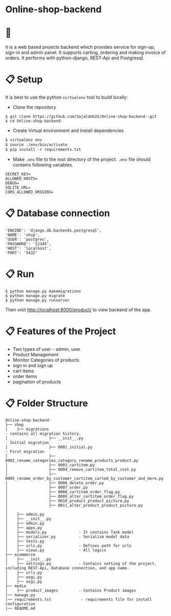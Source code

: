 # Online-shop-backend
# 📖 
It is a web based projects backend which provides service for sign-up, sign-in and admin panel. It supports carting, ordering and making invoice of orders. It performs with python-django, REST-Api and Postgresql. 

# 📋 Setup

It is best to use the python `virtualenv` tool to build locally:
- Clone the repository

```shell script
$ git clone https://github.com/Sajaldeb25/Online-shop-backend-.git
$ cd Online-shop-backend-
```
- Create Virtual environment and Install dependencies

```diff
$ virtualenv env
$ source ./env/bin/activate
$ pip install -r requirements.txt
```

- Make `.env` file to the root directory of the project. `.env` file should contains following variables.
```
SECRET_KEY=
ALLOWED_HOSTS=
DEBUG=
SQLITE_URL=
CORS_ALLOWED_ORIGINS=
```

# 📋 Database connection
```shell script
'ENGINE': 'django.db.backends.postgresql',
'NAME': 'shop',
'USER': 'postgres',
'PASSWORD': '12345',
'HOST': 'localhost',
'PORT': '5432'
```


# 📋 Run
```shell script
$ python manage.py makemigrations
$ python manage.py migrate
$ python manage.py runserver
```
Then visit [http://localhost:8000/product/](http://localhost:8000) to view backend of the app.

# 📋 Features of the Project

- Two types of user - admin, user
- Product Management
- Monitor Categories of products
- sign in and sign up 
- cart items
- order items
- pagination of products 




# 📋 Folder Structure 
```
Online-shop-backend-
├── shop
│    ├── migrations                                                     - contains all migration history. 
│                  ├── __init__.py                                      - Initial migration
│                  ├── 0001_initial.py                                  - First migration 
│                  ├── 0002_rename_categories_category_rename_products_product.py        
│                  ├── 0003_cartitem.py        
│                  ├── 0004_remove_cartitem_total_cost.py        
│                  ├── 0005_rename_order_by_customer_cartitem_carted_by_customer_and_more.py       
│                  ├── 0006_delete_order.py        
│                  ├── 0007_order.py       
│                  ├── 0008_cartitem_order_flag.py        
│                  ├── 0009_alter_cartitem_order_flag.py        
│                  ├── 0010_product_product_picture.py    
│                  ├── 0011_alter_product_product_picture.py    
│    
│    ├── admin.py     
│    ├── __init__.py  
│    ├── admin.py
│    ├── apps.py
│    ├── models.py              - It contains Task model 
│    ├── serializer.py          - Serialize model data 
│    ├── tests.py
│    ├── urls.py                - Defines path for urls
│    ├── views.py               - All logics 
├── ecommerce
│    ├── __init__.py
│    ├── settings.py            - Contains setting of the project, including REST-Api, Database connection, and app name. 
│    ├── urls.py
│    ├── wsgi.py
│    ├── asgi.py
├── media
│    ├── product_images         - Contains Product images 
│── manage.py                    
│── requirements.txt             - requirements file for install configuration  
|── README.md

```
